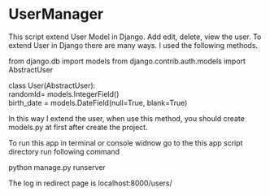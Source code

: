 # UserManager
This script extend User Model in Django. Add edit, delete, view the user.
To extend User in Django there are many ways.
I used the following methods.

from django.db import models
from django.contrib.auth.models import AbstractUser


class User(AbstractUser):	
	randomId= models.IntegerField()  
	birth_date = models.DateField(null=True, blank=True)
	
  
In this way I extend the user, when use this method, you should create models.py at first after create the project.

To run this app in terminal or console widnow
go to the this app script directory run following command

python manage.py runserver

The log in redirect page is localhost:8000/users/
